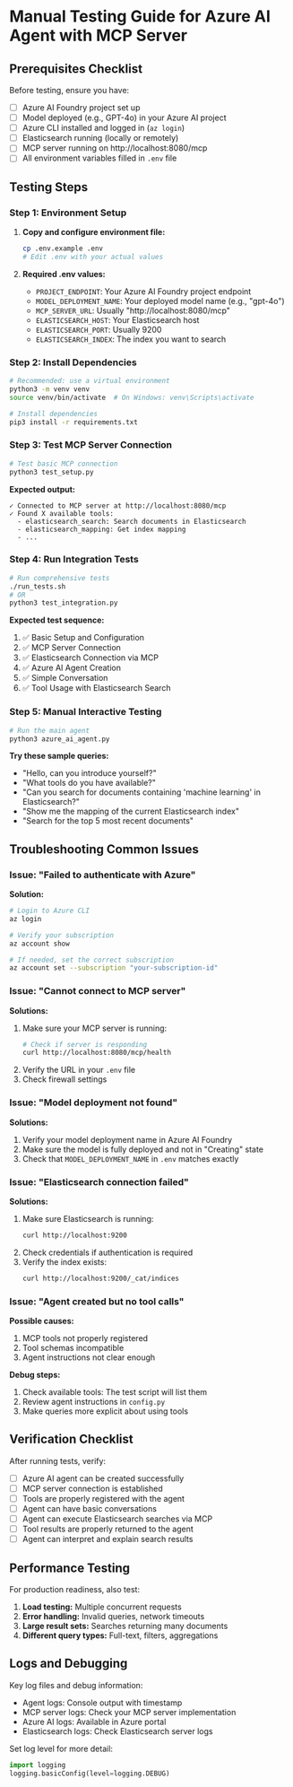 # Manual Testing Guide for Azure AI Agent with MCP Server

## Prerequisites Checklist

Before testing, ensure you have:

- [ ] Azure AI Foundry project set up
- [ ] Model deployed (e.g., GPT-4o) in your Azure AI project
- [ ] Azure CLI installed and logged in (`az login`)
- [ ] Elasticsearch running (locally or remotely)
- [ ] MCP server running on http://localhost:8080/mcp
- [ ] All environment variables filled in `.env` file

## Testing Steps

### Step 1: Environment Setup

1. **Copy and configure environment file:**
   ```bash
   cp .env.example .env
   # Edit .env with your actual values
   ```

2. **Required .env values:**
   - `PROJECT_ENDPOINT`: Your Azure AI Foundry project endpoint
   - `MODEL_DEPLOYMENT_NAME`: Your deployed model name (e.g., "gpt-4o")
   - `MCP_SERVER_URL`: Usually "http://localhost:8080/mcp"
   - `ELASTICSEARCH_HOST`: Your Elasticsearch host
   - `ELASTICSEARCH_PORT`: Usually 9200
   - `ELASTICSEARCH_INDEX`: The index you want to search

### Step 2: Install Dependencies

```bash
# Recommended: use a virtual environment
python3 -m venv venv
source venv/bin/activate  # On Windows: venv\Scripts\activate

# Install dependencies
pip3 install -r requirements.txt
```

### Step 3: Test MCP Server Connection

```bash
# Test basic MCP connection
python3 test_setup.py
```

**Expected output:**
```
✓ Connected to MCP server at http://localhost:8080/mcp
✓ Found X available tools:
  - elasticsearch_search: Search documents in Elasticsearch
  - elasticsearch_mapping: Get index mapping
  - ...
```

### Step 4: Run Integration Tests

```bash
# Run comprehensive tests
./run_tests.sh
# OR
python3 test_integration.py
```

**Expected test sequence:**
1. ✅ Basic Setup and Configuration
2. ✅ MCP Server Connection
3. ✅ Elasticsearch Connection via MCP
4. ✅ Azure AI Agent Creation
5. ✅ Simple Conversation
6. ✅ Tool Usage with Elasticsearch Search

### Step 5: Manual Interactive Testing

```bash
# Run the main agent
python3 azure_ai_agent.py
```

**Try these sample queries:**
- "Hello, can you introduce yourself?"
- "What tools do you have available?"
- "Can you search for documents containing 'machine learning' in Elasticsearch?"
- "Show me the mapping of the current Elasticsearch index"
- "Search for the top 5 most recent documents"

## Troubleshooting Common Issues

### Issue: "Failed to authenticate with Azure"
**Solution:**
```bash
# Login to Azure CLI
az login

# Verify your subscription
az account show

# If needed, set the correct subscription
az account set --subscription "your-subscription-id"
```

### Issue: "Cannot connect to MCP server"
**Solutions:**
1. Make sure your MCP server is running:
   ```bash
   # Check if server is responding
   curl http://localhost:8080/mcp/health
   ```
2. Verify the URL in your `.env` file
3. Check firewall settings

### Issue: "Model deployment not found"
**Solutions:**
1. Verify your model deployment name in Azure AI Foundry
2. Make sure the model is fully deployed and not in "Creating" state
3. Check that `MODEL_DEPLOYMENT_NAME` in `.env` matches exactly

### Issue: "Elasticsearch connection failed"
**Solutions:**
1. Make sure Elasticsearch is running:
   ```bash
   curl http://localhost:9200
   ```
2. Check credentials if authentication is required
3. Verify the index exists:
   ```bash
   curl http://localhost:9200/_cat/indices
   ```

### Issue: "Agent created but no tool calls"
**Possible causes:**
1. MCP tools not properly registered
2. Tool schemas incompatible
3. Agent instructions not clear enough

**Debug steps:**
1. Check available tools: The test script will list them
2. Review agent instructions in `config.py`
3. Make queries more explicit about using tools

## Verification Checklist

After running tests, verify:

- [ ] Azure AI agent can be created successfully
- [ ] MCP server connection is established
- [ ] Tools are properly registered with the agent
- [ ] Agent can have basic conversations
- [ ] Agent can execute Elasticsearch searches via MCP
- [ ] Tool results are properly returned to the agent
- [ ] Agent can interpret and explain search results

## Performance Testing

For production readiness, also test:

1. **Load testing:** Multiple concurrent requests
2. **Error handling:** Invalid queries, network timeouts
3. **Large result sets:** Searches returning many documents
4. **Different query types:** Full-text, filters, aggregations

## Logs and Debugging

Key log files and debug information:
- Agent logs: Console output with timestamp
- MCP server logs: Check your MCP server implementation
- Azure AI logs: Available in Azure portal
- Elasticsearch logs: Check Elasticsearch server logs

Set log level for more detail:
```python
import logging
logging.basicConfig(level=logging.DEBUG)
```
